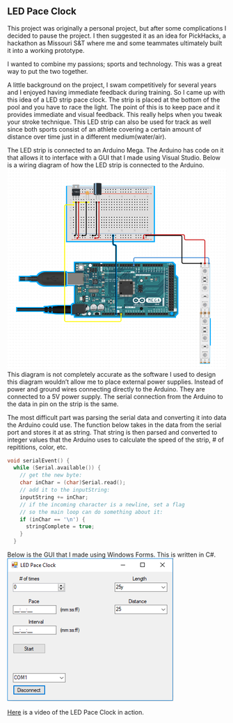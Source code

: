 ﻿## LED Pace Clock
This project was originally a personal project, but after some complications I decided to pause the project. I then suggested it as an idea for PickHacks, a hackathon as Missouri S&T where me and some teammates ultimately built it into a working prototype. 

I wanted to combine my passions; sports and technology. This was a great way to put the two together.

A little background on the project, I swam competitively for several years and I enjoyed having immediate feedback during training. So I came up with this idea of a LED strip pace clock. The strip is placed at the bottom of the pool and you have to race the light. The point of this is to keep pace and it provides immediate and visual feedback. This really helps when you tweak your stroke technique. This LED strip can also be used for track as well since both sports consist of an athlete covering a certain amount of distance over time just in a different medium(water/air).



The LED strip is connected to an Arduino Mega. The Arduino has code on it that allows it to interface with a GUI that I made using Visual Studio. Below is a wiring diagram of how the LED strip is connected to the Arduino.
![Schematic](/images/pace_clock_schematic.png)
This diagram is not completely accurate as the software I used to design this diagram wouldn’t allow me to place external power supplies. Instead of power and ground wires connecting directly to the Arduino. They are connected to a 5V power supply. The serial connection from the Arduino to the data in pin on the strip is the same.

The most difficult part was parsing the serial data and converting it into data the Arduino could use. The function below takes in the data from the serial port and stores it at as string. That string is then parsed and converted to integer values that the Arduino uses to calculate the speed of the strip, # of repititions, color, etc.
```c
void serialEvent() {
  while (Serial.available()) {
    // get the new byte:
    char inChar = (char)Serial.read();
    // add it to the inputString:
    inputString += inChar;
    // if the incoming character is a newline, set a flag
    // so the main loop can do something about it:
    if (inChar == '\n') {
      stringComplete = true;
    }
  }
```
Below is the GUI that I made using Windows Forms. This is written in C#.
![GUI](/images/pace_clock_gui.PNG)

[Here](https://www.youtube.com/watch?v=GyDT5p9yfjY) is a video of the LED Pace Clock in action.
